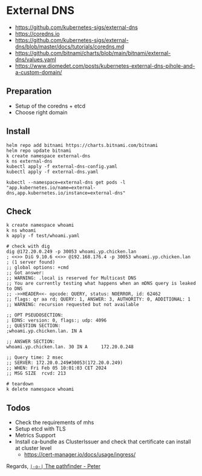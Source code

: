 # External DNS

* https://github.com/kubernetes-sigs/external-dns
* https://coredns.io
* https://github.com/kubernetes-sigs/external-dns/blob/master/docs/tutorials/coredns.md
* https://github.com/bitnami/charts/blob/main/bitnami/external-dns/values.yaml
* https://www.diomedet.com/posts/kubernetes-external-dns-pihole-and-a-custom-domain/

## Preparation

* Setup of the coredns + etcd
* Choose right domain

## Install

```shell
helm repo add bitnami https://charts.bitnami.com/bitnami
helm repo update bitnami
k create namespace external-dns
k ns external-dns
kubectl apply -f external-dns-config.yaml
kubectl apply -f external-dns.yaml

kubectl --namespace=external-dns get pods -l "app.kubernetes.io/name=external-dns,app.kubernetes.io/instance=external-dns"
```

## Check

```shell
k create namespace whoami
k ns whoami
k apply -f test/whoami.yaml

# check with dig
dig @172.20.0.249 -p 30053 whoami.yp.chicken.lan
; <<>> DiG 9.10.6 <<>> @192.168.176.4 -p 30053 whoami.yp.chicken.lan
; (1 server found)
;; global options: +cmd
;; Got answer:
;; WARNING: .local is reserved for Multicast DNS
;; You are currently testing what happens when an mDNS query is leaked to DNS
;; ->>HEADER<<- opcode: QUERY, status: NOERROR, id: 62462
;; flags: qr aa rd; QUERY: 1, ANSWER: 3, AUTHORITY: 0, ADDITIONAL: 1
;; WARNING: recursion requested but not available

;; OPT PSEUDOSECTION:
; EDNS: version: 0, flags:; udp: 4096
;; QUESTION SECTION:
;whoami.yp.chicken.lan. IN A

;; ANSWER SECTION:
whoami.yp.chicken.lan. 30 IN A     172.20.0.248

;; Query time: 2 msec
;; SERVER: 172.20.0.249#30053(172.20.0.249)
;; WHEN: Fri Feb 05 10:01:03 CET 2024
;; MSG SIZE  rcvd: 213

# teardown
k delete namespace whoami

```

## Todos

* Check the requirements of mhs
* Setup etcd with TLS
* Metrics Support
* Install ca-bundle as ClusterIssuer and check that certificate can install at cluster level
  * https://cert-manager.io/docs/usage/ingress/

Regards,
[`|-o-|` The pathfinder - Peter](mailto://peter.rossbach@bee42.com)
